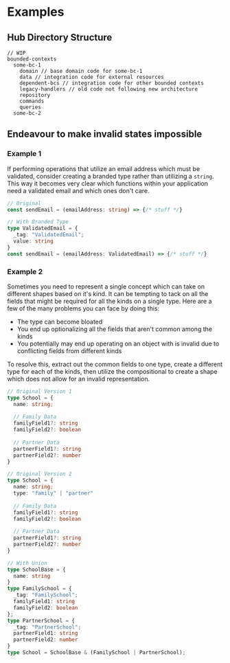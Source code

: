 # Examples

## Hub Directory Structure
```
// WIP
bounded-contexts
  some-bc-1
    domain // base domain code for some-bc-1
    data // integration code for external resources
    dependent-bcs // integration code for other bounded contexts
    legacy-handlers // old code not following new architecture
    repository
    commands
    queries
  some-bc-2
```

## Endeavour to make invalid states impossible

### Example 1
If performing operations that utilize an email address which must be validated, consider creating a branded type rather than utilizing a `string`. This way it becomes very clear which functions within your application need a validated email and which ones don't care.
```typescript
// Original
const sendEmail = (emailAddress: string) => {/* stuff */}

// With Branded Type
type ValidatedEmail = { 
  _tag: "ValidatedEmail"; 
  value: string 
}
const sendEmail = (emailAddress: ValidatedEmail) => {/* stuff */}
``` 

### Example 2
Sometimes you need to represent a single concept which can take on different shapes based on it's kind. It can be tempting to tack on all the fields that might be required for all the kinds on a single type. Here are a few of the many problems you can face by doing this:
- The type can become bloated
- You end up optionalizing all the fields that aren't common among the kinds
- You potentially may end up operating on an object with is invalid due to conflicting fields from different kinds

To resolve this, extract out the common fields to one type, create a different type for each of the kinds, then utilize the compositional to create a shape which does not allow for an invalid representation.
```typescript
// Original Version 1
type School = { 
  name: string; 
  
  // Family Data
  familyField1?: string
  familyField2?: boolean
  
  // Partner Data
  partnerField1?: string
  partnerField2?: number
}

// Original Version 2
type School = {
  name: string;
  type: "family" | "partner"
  
  // Family Data
  familyField1?: string
  familyField2?: boolean
  
  // Partner Data
  partnerField1?: string
  partnerField2?: number
}

// With Union
type SchoolBase = {
  name: string
}
type FamilySchool = { 
  _tag: "FamilySchool"; 
  familyField1: string
  familyField2: boolean
}; 
type PartnerSchool = { 
  _tag: "PartnerSchool"; 
  partnerField1: string
  partnerField2: number
}
type School = SchoolBase & (FamilySchool | PartnerSchool); 
```